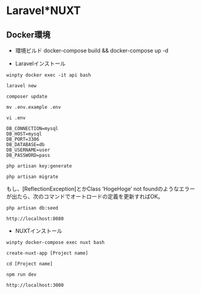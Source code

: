 # Laravel*NUXT
## Docker環境


- 環境ビルド
docker-compose build && docker-compose up -d


- Laravelインストール
```
winpty docker exec -it api bash
```
```
laravel new
```
```
composer update
```
```
mv .env.example .env
```
```
vi .env

DB_CONNECTION=mysql
DB_HOST=mysql
DB_PORT=3306
DB_DATABASE=db
DB_USERNAME=user
DB_PASSWORD=pass
```
```
php artisan key:generate
```
```
php artisan migrate
```

もし、[ReflectionException]とかClass ‘HogeHoge’ not foundのようなエラーが出たら、次のコマンドでオートロードの定義を更新すればOK。
```
php artisan db:seed
```

```
http://localhost:8080  
```


- NUXTインストール
```
winpty docker-compose exec nuxt bash
```
```
create-nuxt-app [Project name]
```
```
cd [Project name]
```
```
npm run dev
```

```
http://localhost:3000
```
